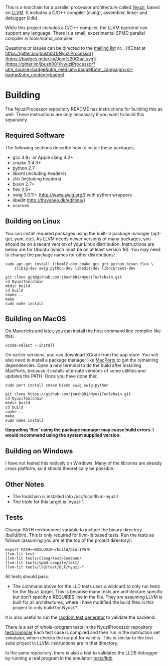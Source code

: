 This is a toolchain for a parallel processor architecture called
[Nyuzi](https://github.com/jbush001/NyuziProcessor), based on
[LLVM](http://llvm.org/).  It includes a C/C++ compiler (clang), assembler,
linker and debugger (lldb).

While this project includes a C/C++ compiler, the LLVM backend can support
any language.  There is a small, experimental SPMD parallel compiler in
tools/spmd_compiler.

Questions or issues can be directed to the [mailing list](https://groups.google.com/forum/#!forum/nyuzi-processor-dev) or...
[![Chat at https://gitter.im/jbush001/NyuziProcessor](https://badges.gitter.im/Join%20Chat.svg)](https://gitter.im/jbush001/NyuziProcessor?utm_source=badge&utm_medium=badge&utm_campaign=pr-badge&utm_content=badge)


# Building

The NyuziProcessor repository README has instructions for building this as
well. These instructions are only necessary if you want to build this
separately.

## Required Software

The following sections describe how to install these packages.

- gcc 4.8+ or Apple clang 4.2+
- cmake 3.4.3+
- python 2.7
- libxml (including headers)
- zlib (including headers)
- bison 2.7+
- flex 2.5+
- swig 3.0.11+ (http://www.swig.org/) with python wrappers
- libedit (http://thrysoee.dk/editline/)
- ncurses

## Building on Linux

You can install required packages using the built-in package manager (apt-get,
yum, etc). As LLVM needs newer versions of many packages, you should be on
a recent version of your Linux distribution. Instructions are below are for Ubuntu
(which must be on at least version 16). You may need to change the package names
for other distributions:

    sudo apt-get install libxml2-dev cmake gcc g++ python bison flex \
        zlib1g-dev swig python-dev libedit-dev libncurses5-dev

    git clone git@github.com:jbush001/NyuziToolchain.git
    cd NyuziToolchain
    mkdir build
    cd build
    cmake ..
    make
    sudo make install

## Building on MacOS

On Mavericks and later, you can install the host command line compiler like this:

    xcode-select --install

On earlier versions, you can download XCode from the app store. You will also
need to install a package manager like [MacPorts](https://www.macports.org/) to
get the remaining dependencies. Open a new terminal to do the build after
installing MacPorts, because it installs alternate versions of some utilities
and updates the PATH. Once you have done this:

    sudo port install cmake bison swig swig-python

    git clone https://github.com/jbush001/NyuziToolchain.git
    cd NyuziToolchain
    mkdir build
    cd build
    cmake ..
    make
    sudo make install

**Upgrading 'flex' using the package manager may cause build errors. I
would recommend using the system supplied version.**

## Building on Windows

I have not tested this natively on Windows. Many of the libraries are already cross
platform, so it should theoretically be possible.

## Other Notes

* The toolchain is installed into /usr/local/llvm-nyuzi/
* The triple for this target is 'nyuzi-'.

## Tests

Change PATH environment variable to include the binary directory (build/bin). This is only required
for llvm-lit based tests. Run the tests as follows (assuming you are at the top of the project
directory):

```
export PATH=<BUILDDIR>/build/bin:$PATH
llvm-lit test
llvm-lit tools/clang/test/CodeGen/
llvm-lit tools/spmd-compile/test/
llvm-lit tools/lld/test/ELF/nyuzi-*
```

All tests should pass.

* The command above for the LLD tests uses a wildcard to only run tests for the Nyuzi
target. This is because many tests are architecture specific but don't specify a
REQUIRES line in the file. They are assuming LLVM is built for all architectures,
where I have modified the build files in this project to only build for Nyuzi.*

It is also useful to run the
[random test generator](https://github.com/jbush001/NyuziToolchain/wiki/Validating-LLVM-with-random-programs)
to validate the backend.

There is a set of whole-program tests in the NyuziProcessor repository
[test/compiler](https://github.com/jbush001/NyuziProcessor/tree/master/tests/compiler)
Each test case is compiled and then run in the instruction set simulator, which
checks the output for validity. This is similar to the test-suite project in LLVM.
Instructions are in that directory.

In the same repository, there is also a test to validates the LLDB debugger by
running a real program in the emulator:
[tests/lldb](https://github.com/jbush001/NyuziProcessor/tree/master/tests/lldb)
